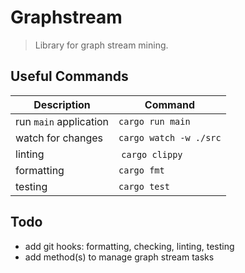 # Graphstream

> Library for graph stream mining.

## Useful Commands

| Description | Command |
| --- | --- | 
| run `main` application | `cargo run main` |
| watch for changes | `cargo watch -w ./src` |
| linting | `cargo clippy` |
| formatting | `cargo fmt` |
| testing | `cargo test` |

## Todo

- add git hooks: formatting, checking, linting, testing
- add method(s) to manage graph stream tasks